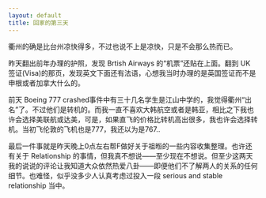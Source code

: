 ```yaml
---
layout: default
title: 回家的第三天
---
```


衢州的确是比台州凉快得多，不过也说不上是凉快，只是不会那么热而已。

昨天翻出前年办理的护照，发现 Brtish Airways 的“机票”还贴在上面。翻到 UK 签证(Visa)的那页，发现英文下面还有法语，心想我当时办理的是英国签证而不是申根或者加拿大什么的。

前天 Boeing 777 crashed事件中有三十几名学生是江山中学的，我觉得衢州“出名”了。不过他们是转机的。而我一直不喜欢大韩航空或者是韩亚，相比之下我也许会选择美联航或达美，可是，如果直飞的价格比转机高出很多，我也许会选择转机。当初飞伦敦的飞机也是777，我还以为是767..

最后一件事就是昨天晚上0点左右帮F做好关于祖暅的一些内容收集整理。也许还有关于 Relationship 的事情，但我真不想说——至少现在不想说。但至少这两天我的说说的评论让我知道大众依然热爱八卦——即便他们不了解两人的关系的任何细节。也难怪，似乎没多少人认真考虑过投入一段 serious and stable relationship 当中。